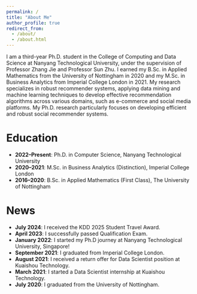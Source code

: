```yaml
---
permalink: /
title: "About Me"
author_profile: true
redirect_from: 
  - /about/
  - /about.html
---
```



I am a third-year Ph.D. student in the College of Computing and Data Science at Nanyang Technological University, under the supervision of Professor Zhang Jie and Professor Sun Zhu. I earned my B.Sc. in Applied Mathematics from the University of Nottingham in 2020 and my M.Sc. in Business Analytics from Imperial College London in 2021. My research specializes in robust recommender systems, applying data mining and machine learning techniques to develop effective recommendation algorithms across various domains, such as e-commerce and social media platforms. My Ph.D. research particularly focuses on developing efficient and robust social recommender systems.



Education
======

- **2022–Present**: Ph.D. in Computer Science, Nanyang Technological University
- **2020–2021**: M.Sc. in Business Analytics (Distinction), Imperial College London
- **2016–2020**: B.Sc. in Applied Mathematics (First Class), The University of Nottingham


News
======

- **July 2024**: I received the KDD 2025 Student Travel Award.
- **April 2023**: I successfully passed Qualification Exam.
- **January 2022**: I started my Ph.D journey at Nanyang Technological University, Singapore!
- **September 2021**: I graduated from Imperial College London.
- **August 2021**: I received a return offer for Data Scientist position at Kuaishou Technology.
- **March 2021**: I started a Data Scientist internship at Kuaishou Technology.
- **July 2020**: I graduated from the University of Nottingham.



